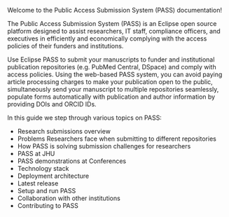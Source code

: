 
Welcome to the Public Access Submission System (PASS) documentation! 

The Public Access Submission System (PASS) is an Eclipse open source platform designed to assist researchers, IT staff, compliance officers, and executives in efficiently and economically complying with the access policies of their funders and institutions.

Use Eclipse PASS to submit your manuscripts to funder and institutional publication repositories (e.g. PubMed Central, DSpace) and comply with access policies. Using the web-based PASS system, you can avoid paying article processing charges to make your publication open to the public, simultaneously send your manuscript to multiple repositories seamlessly, populate forms automatically with publication and author information by providing DOIs and ORCID IDs.

In this guide we step through various topics on PASS:

* Research submissions overview
* Problems Researchers face when submitting to different repositories
* How PASS is solving submission challenges for researchers  
* PASS at JHU
* PASS demonstrations at Conferences
* Technology stack
* Deployment architecture
* Latest release
* Setup and run PASS
* Collaboration with other institutions
* Contributing to PASS